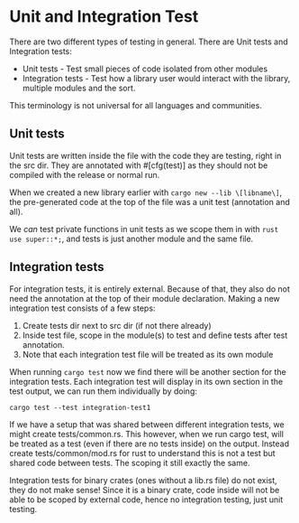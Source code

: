 # Unit and Integration Test

There are two different types of testing in general. There are Unit tests and Integration tests:

* Unit tests - Test small pieces of code isolated from other modules
* Integration tests - Test how a library user would interact with the library, multiple modules and the sort.

This terminology is not universal for all languages and communities.

## Unit tests

Unit tests are written inside the file with the code they are testing, right in the src dir.
They are annotated with \#\[cfg(test)\] as they should not be compiled with the release or normal run.

When we created a new library earlier with ```cargo new --lib \[libname\]```, the pre-generated code at the top
of the file was a unit test (annotation and all).

We *can* test private functions in unit tests as we scope them in with ```rust use super::*;```, and tests is
just another module and the same file.

## Integration tests

For integration tests, it is entirely external. Because of that, they also do not need the annotation at the top
of their module declaration. Making a new integration test consists of a few steps:

1. Create tests dir next to src dir (if not there already)
2. Inside test file, scope in the module(s) to test and define tests after test annotation.
3. Note that each integration test file will be treated as its own module

When running ```cargo test``` now we find there will be another section for the integration tests. Each integration test will display in its own section in the test output, we can run them individually by doing:

```
cargo test --test integration-test1
```

If we have a setup that was shared between different integration tests, we might create tests/common.rs. This
however, when we run cargo test, will be treated as a test (even if there are no tests inside) on the output.
Instead create tests/common/mod.rs for rust to understand this is not a test but shared code between tests. The
scoping it still exactly the same.

Integration tests for binary crates (ones without a lib.rs file) do not exist, they do not make sense! Since
it is a binary crate, code inside will not be able to be scoped by external code, hence no integration testing,
just unit testing.

